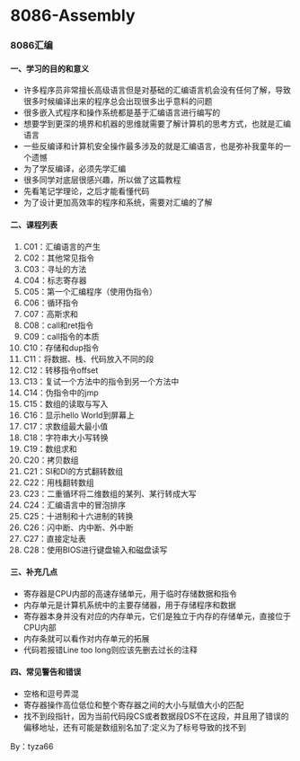 # 8086-Assembly
### 8086汇编

#### 一、学习的目的和意义

- 许多程序员非常擅长高级语言但是对基础的汇编语言机会没有任何了解，导致很多时候编译出来的程序总会出现很多出乎意料的问题
- 很多嵌入式程序和操作系统都是基于汇编语言进行编写的
- 想要学到更深的境界和机器的思维就需要了解计算机的思考方式，也就是汇编语言
- 一些反编译和计算机安全操作最多涉及的就是汇编语言，也是弥补我童年的一个遗憾
- 为了学反编译，必须先学汇编
- 很多同学对底层很感兴趣，所以做了这篇教程
- 先看笔记学理论，之后才能看懂代码
- 为了设计更加高效率的程序和系统，需要对汇编的了解

#### 二、课程列表

1. C01：汇编语言的产生
1. C02：其他常见指令
1. C03：寻址的方法
1. C04：标志寄存器
1. C05：第一个汇编程序（使用伪指令）
1. C06：循环指令
1. C07：高斯求和
1. C08：call和ret指令
1. C09：call指令的本质
1. C10：存储和dup指令
1. C11：将数据、栈、代码放入不同的段
1. C12：转移指令offset
1. C13：复试一个方法中的指令到另一个方法中
1. C14：伪指令中的jmp
1. C15：数组的读取与写入
1. C16：显示hello World到屏幕上
1. C17：求数组最大最小值
1. C18：字符串大小写转换
1. C19：数组求和
1. C20：拷贝数组
1. C21：SI和DI的方式翻转数组
1. C22：用栈翻转数组
1. C23：二重循环将二维数组的某列、某行转成大写
1. C24：汇编语言中的冒泡排序
1. C25：十进制和十六进制的转换
1. C26：闪中断、内中断、外中断
1. C27：直接定址表
1. C28：使用BIOS进行键盘输入和磁盘读写

#### 三、补充几点

- 寄存器是CPU内部的高速存储单元，用于临时存储数据和指令
- 内存单元是计算机系统中的主要存储器，用于存储程序和数据
- 寄存器本身并没有对应的内存单元，它们是独立于内存的存储单元，直接位于CPU内部
- 内存条就可以看作对内存单元的拓展
- 代码若报错Line too long则应该先删去过长的注释

#### 四、常见警告和错误

- 空格和逗号弄混
- 寄存器操作高位低位和整个寄存器之间的大小与赋值大小的匹配
- 找不到段指针，因为当前代码段CS或者数据段DS不在这段，并且用了错误的偏移地址，还有可能是数组别名加了:定义为了标号导致的找不到

By：tyza66
